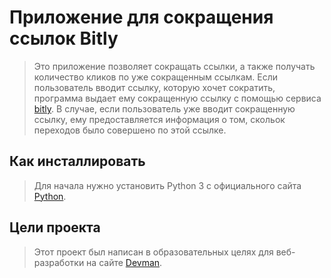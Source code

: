 
# Приложение для сокращения ссылок Bitly 

>Это приложение позволяет сокращать ссылки, а также получать количество кликов по уже сокращенным ссылкам. Если пользователь вводит ссылку, которую хочет сократить, программа выдает ему сокращенную ссылку с помощью сервиса [bitly](https://app.bitly.com/bbt2/). В случае, если пользователь уже вводит сокращенную ссылку, ему предоставляется информация о том, скольок переходов было совершено по этой ссылке.

## Как инсталлировать

>Для начала нужно установить Python 3 с официального сайта [Python](https://www.python.org/downloads/).

## Цели проекта

>Этот проект был написан в образовательных целях для веб-разработки на сайте [Devman](https://www.dvmn.org).

